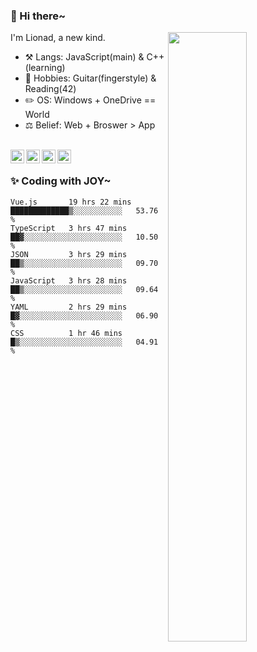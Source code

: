 ### 👋 Hi there~

[<img align="right" width="50%" src="https://github-readme-stats.vercel.app/api?username=Lionad-Morotar&show_icons=true">](https://metrics.lecoq.io/Lionad-Morotar?template=classic)

I'm Lionad, a new kind.

- ⚒️ Langs: JavaScript(main) & C++(learning)
- 🎨 Hobbies: Guitar(fingerstyle) & Reading(42)
- ✏️ OS: Windows + OneDrive == World
- ⚖️ Belief: Web + Broswer > App

<br />

<a href="https://www.lionad.art">
  <img align="left" alt="lionad-art" width="22px" src="https://cdn.jsdelivr.net/npm/simple-icons@3.1.0/icons/wordpress.svg" />
</a>
<a href="#1806234223">
  <img align="left" alt="1806234223" width="22px" src="https://cdn.jsdelivr.net/npm/simple-icons@3.1.0/icons/tencentqq.svg" />
</a>
<a href="https://www.zhihu.com/people/Lionad">
  <img align="left" alt="132yse" width="22px" src="https://cdn.jsdelivr.net/npm/simple-icons@3.1.0/icons/zhihu.svg" />
</a>
<a href="https://github.com/Lionad-Morotar">
  <img align="left" alt="yisar" width="22px" src="https://cdn.jsdelivr.net/npm/simple-icons@3.1.0/icons/github.svg" />
</a>

<br />

### ✨ Coding with JOY~

<!--START_SECTION:waka-->

```text
Vue.js       19 hrs 22 mins  █████████████▒░░░░░░░░░░░   53.76 %
TypeScript   3 hrs 47 mins   ██▓░░░░░░░░░░░░░░░░░░░░░░   10.50 %
JSON         3 hrs 29 mins   ██▒░░░░░░░░░░░░░░░░░░░░░░   09.70 %
JavaScript   3 hrs 28 mins   ██▒░░░░░░░░░░░░░░░░░░░░░░   09.64 %
YAML         2 hrs 29 mins   █▓░░░░░░░░░░░░░░░░░░░░░░░   06.90 %
CSS          1 hr 46 mins    █▒░░░░░░░░░░░░░░░░░░░░░░░   04.91 %
```

<!--END_SECTION:waka-->
